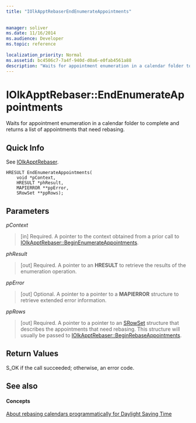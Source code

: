 ```yaml
---
title: "IOlkApptRebaserEndEnumerateAppointments"
 
 
manager: soliver
ms.date: 11/16/2014
ms.audience: Developer
ms.topic: reference
 
localization_priority: Normal
ms.assetid: bc4506c7-7a4f-940d-d0a6-e0fab4561a88
description: "Waits for appointment enumeration in a calendar folder to complete and returns a list of appointments that need rebasing."
---
```


# IOlkApptRebaser::EndEnumerateAppointments

Waits for appointment enumeration in a calendar folder to complete and returns a list of appointments that need rebasing.
  
## Quick Info

See [IOlkApptRebaser](iolkapptrebaser.md).
  
```
HRESULT EndEnumerateAppointments( 
    void *pContext, 
    HRESULT *phResult, 
    MAPIERROR **ppError, 
    SRowSet **ppRows);
```

## Parameters

 _pContext_
  
> [in] Required. A pointer to the context obtained from a prior call to [IOlkApptRebaser::BeginEnumerateAppointments](iolkapptrebaser-beginenumerateappointments.md).
    
 _phResult_
  
> [out] Required. A pointer to an **HRESULT** to retrieve the results of the enumeration operation. 
    
 _ppError_
  
> [out] Optional. A pointer to a pointer to a **MAPIERROR** structure to retrieve extended error information. 
    
 _ppRows_
  
> [out] Required. A pointer to a pointer to an [SRowSet](http://msdn.microsoft.com/library/7e3761be-afd6-46cb-9a08-25e9016c1241%28Office.15%29.aspx) structure that describes the appointments that need rebasing. This structure will usually be passed to [IOlkApptRebaser::BeginRebaseAppointments](iolkapptrebaser-beginrebaseappointments.md).
    
## Return Values

S_OK if the call succeeded; otherwise, an error code.
  
## See also

#### Concepts

[About rebasing calendars programmatically for Daylight Saving Time](about-rebasing-calendars-programmatically-for-daylight-saving-time.md)

